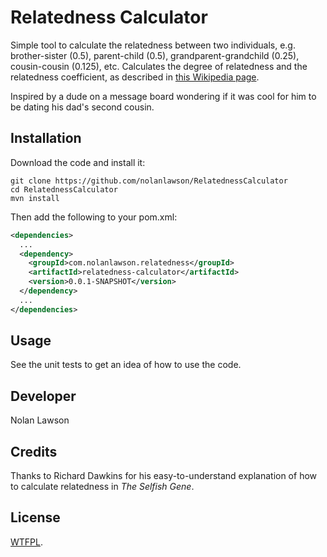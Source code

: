 Relatedness Calculator
=========================

Simple tool to calculate the relatedness between two individuals, e.g. brother-sister (0.5), 
parent-child (0.5), grandparent-grandchild (0.25), cousin-cousin (0.125), etc. Calculates 
the degree of relatedness and the relatedness coefficient, as described 
in [this Wikipedia page][2].

Inspired by a dude on a message board wondering if it was cool for 
him to be dating his dad's second cousin.

Installation
----------

Download the code and install it:

```
git clone https://github.com/nolanlawson/RelatednessCalculator
cd RelatednessCalculator
mvn install
```

Then add the following to your pom.xml:

```xml
<dependencies>
  ...
  <dependency>
  	<groupId>com.nolanlawson.relatedness</groupId>
  	<artifactId>relatedness-calculator</artifactId>
  	<version>0.0.1-SNAPSHOT</version>
  </dependency>
  ...
</dependencies>
```

Usage
----------

See the unit tests to get an idea of how to use the code.

Developer
-----------

Nolan Lawson

Credits
-----------
Thanks to Richard Dawkins for his easy-to-understand explanation of how to calculate relatedness
in _The Selfish Gene_.

License
-----------

[WTFPL][1].

[1]: http://sam.zoy.org/wtfpl/
[2]: http://en.wikipedia.org/wiki/Coefficient_of_relationship